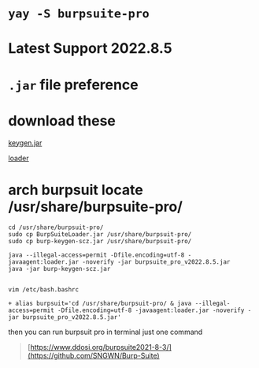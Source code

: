 # `yay -S burpsuite-pro`

# Latest Support 2022.8.5
# `.jar` file preference

# download these
[keygen.jar](https://github.com/SNGWN/Burp-Suite/blob/main/keygen.jar)

[loader](https://github.com/SNGWN/Burp-Suite/blob/main/loader.jar)

# arch burpsuit locate /usr/share/burpsuite-pro/
```shell
cd /usr/share/burpsuit-pro/
sudo cp BurpSuiteLoader.jar /usr/share/burpsuit-pro/
sudo cp burp-keygen-scz.jar /usr/share/burpsuit-pro/

java --illegal-access=permit -Dfile.encoding=utf-8 -javaagent:loader.jar -noverify -jar burpsuite_pro_v2022.8.5.jar
java -jar burp-keygen-scz.jar


vim /etc/bash.bashrc

+ alias burpsuit='cd /usr/share/burpsuit-pro/ & java --illegal-access=permit -Dfile.encoding=utf-8 -javaagent:loader.jar -noverify -jar burpsuite_pro_v2022.8.5.jar'
```
then you can run burpsuit pro in terminal just one command

>[https://www.ddosi.org/burpsuite2021-8-3/](https://github.com/SNGWN/Burp-Suite)
